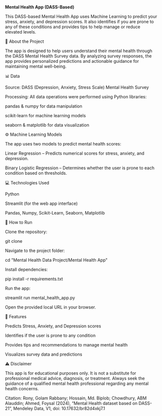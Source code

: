 **Mental Health App (DASS-Based)**

This DASS-based Mental Health App uses Machine Learning to predict your stress, anxiety, and depression scores. It also identifies if you are prone to any of these conditions and provides tips to help manage or reduce elevated levels.

🧠 About the Project

The app is designed to help users understand their mental health through the DASS Mental Health Survey data. By analyzing survey responses, the app provides personalized predictions and actionable guidance for maintaining mental well-being.

📊 Data

Source: DASS (Depression, Anxiety, Stress Scale) Mental Health Survey

Processing: All data operations were performed using Python libraries:

pandas & numpy for data manipulation

scikit-learn for machine learning models

seaborn & matplotlib for data visualization

⚙️ Machine Learning Models

The app uses two models to predict mental health scores:

Linear Regression – Predicts numerical scores for stress, anxiety, and depression.

Binary Logistic Regression – Determines whether the user is prone to each condition based on thresholds.

💻 Technologies Used

Python

Streamlit (for the web app interface)

Pandas, Numpy, Scikit-Learn, Seaborn, Matplotlib

🚀 How to Run

Clone the repository:

git clone <your-repo-link>


Navigate to the project folder:

cd "Mental Health Data Project/Mental Health App"


Install dependencies:

pip install -r requirements.txt


Run the app:

streamlit run mental_health_app.py


Open the provided local URL in your browser.

📌 Features

Predicts Stress, Anxiety, and Depression scores

Identifies if the user is prone to any condition

Provides tips and recommendations to manage mental health

Visualizes survey data and predictions

⚠️ Disclaimer

This app is for educational purposes only. It is not a substitute for professional medical advice, diagnosis, or treatment. Always seek the guidance of a qualified mental health professional regarding any mental health concerns.

Citation:
Rony, Golam Rabbany; Hossain, Md. Biplob; Chowdhury, ABM Alauddin; Ahmed, Foysal (2024), “Mental Health dataset based on DASS-21”, Mendeley Data, V1, doi: 10.17632/br82d4xkj7.1
